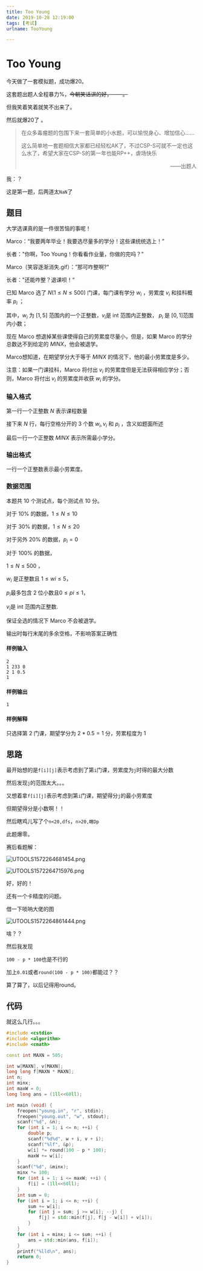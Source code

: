 ```yaml
---
title: Too Young
date: 2019-10-28 12:19:00
tags: [考试]
urlname: TooYoung

---
```

<!--markdown-->
#  Too Young 

今天做了一套模拟题，成功爆20。

这套题出题人全程暴力%，~~今朝笑话讲的好，——。~~

但我笑着笑着就笑不出来了。

然后就爆20了 。

> 在众多毒瘤题的包围下来一套简单的小水题，可以愉悦身心、增加信心......
>
> 这么简单地一套题相信大家都已经轻松AK了，不过CSP-S可就不一定也这么水了，希望大家在CSP-S的第一年也能RP++，虐场快乐
>
> <div style="text-align: right"> ——出题人</div>

我：？

这是第一题，后两道太`NaN`了

## 题目

大学选课真的是一件很苦恼的事呢！

Marco：“我要两年毕业！我要选尽量多的学分！这些课统统选上！”

长者："你啊，Too Young！你看看作业量，你做的完吗？"

Marco（笑容逐渐消失.gif）：”那可咋整啊?“

长者："还能咋整？退课呗！“

已知 Marco 选了 $N(1 \leq N \leq 500)$ 门课，每门课有学分 $w_i$ ，劳累度 $v_i$ 和挂科概率 $p_i$ ；

其中，$w_i$ 为 $[1,5]$ 范围内的一个正整数，$v_i$是 int 范围内正整数， $p_i$ 是 $[0,1]$范围内小数；

现在 Marco 想退掉某些课使得自己的劳累度尽量小，但是，如果 Marco 的学分总数达不到给定的 $MINX$，他会被退学。

Marco想知道，在期望学分大于等于 $MINX$ 的情况下，他的最小劳累度是多少。

注意：如果一门课挂科，Marco 将付出 $v_i$ 的劳累度但是无法获得相应学分；否则，Marco 将付出 $v_i$ 的劳累度并收获 $w_i$ 的学分。

### 输入格式

第一行一个正整数 $N$ 表示课程数量

接下来 $N$ 行，每行空格分开的 $3$ 个数 $w_i,v_i$ 和 $p_i$ ，含义如题面所述

最后一行一个正整数 $MINX$ 表示所需最小学分。

### 输出格式

一行一个正整数表示最小劳累度。

### 数据范围

本题共 10 个测试点，每个测试点 10 分。

对于 $10\%$ 的数据，$1 \leq N \leq 10$

对于 $30\%$ 的数据，$1 \leq N \leq 20$

对于另外 $20\%$ 的数据，$p_i=0$

对于 $100\%$ 的数据，

$1 \leq N \leq 500$ ，

$w_i$ 是正整数且 $1 \leq wi \leq 5$，

$p_i$最多包含 $2$ 位小数且$0 \leq pi \leq 1$，

$v_i$是 int 范围内正整数.

保证全选的情况下 Marco 不会被退学。

输出时每行末尾的多余空格，不影响答案正确性

#### 样例输入                            

```
2
1 233 0
2 1 0.5
1
```

#### 样例输出                            

```
1
```

#### 样例解释

只选择第 $2$ 门课，期望学分为 $2*0.5=1$ 分，劳累程度为 1

## 思路

最开始想的是`f[i][j]`表示考虑到了第`i`门课，劳累度为`j`时得的最大分数

然后发现`j`的范围太大。。。

又想着拿`f[i][j]`表示考虑到第`i`门课，期望得分`j`的最小劳累度

但期望得分是小数啊！！

然后瞎鸡儿写了个`n<20,dfs`，`n>20,瞎Dp`

此题爆零。

赛后看题解：

![UTOOLS1572264681454.png](Too%20Young/717b478aa96028a5255e23cec0be766d.png)

![UTOOLS1572264715976.png](Too%20Young/d7710f6040eaac4f443b68dfaa8e9b58.png)

好，好的！

还有一个卡精度的问题。

借一下唢呐大佬的图

![UTOOLS1572264861444.png](Too%20Young/fe3ec776a6aff7c8e2f6640e24516a5d.png)

啥？？

然后我发现

`100 - p * 100`也是不行的

加上`0.01`或者`round(100 - p * 100)`都能过？？

算了算了，以后记得用round。

## 代码

就这么几行。。。

```cpp
#include <cstdio>
#include <algorithm>
#include <cmath>

const int MAXN = 505;

int w[MAXN], v[MAXN];
long long f[MAXN * MAXN];
int n;
int minx;
int maxW = 0;
long long ans = (1ll<<60ll);

int main (void) {
	freopen("young.in", "r", stdin);
	freopen("young.out", "w", stdout);
	scanf("%d", &n);
	for (int i = 1; i <= n; ++i) {
		double p;
		scanf("%d%d", w + i, v + i);
		scanf("%lf", &p);
		w[i] *= round(100 - p * 100);
		maxW += w[i];
	}
	scanf("%d", &minx);
	minx *= 100;
	for (int i = 1; i <= maxW; ++i) {
		f[i] = (1ll<<60ll);
	}
	int sum = 0;
	for (int i = 1; i <= n; ++i) {
		sum += w[i];
		for (int j = sum; j >= w[i]; --j) {
			f[j] = std::min(f[j], f[j - w[i]] + v[i]);
		}
	}
	for (int i = minx; i <= sum; ++i) {
		ans = std::min(ans, f[i]);
	}
	printf("%lld\n", ans);
	return 0;
}
```

